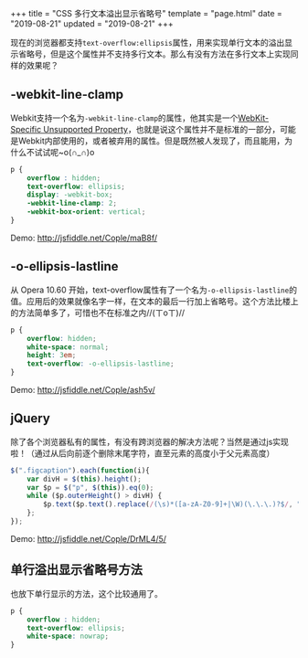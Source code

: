 +++
title = "CSS 多行文本溢出显示省略号"
template = "page.html"
date = "2019-08-21"
updated = "2019-08-21"
+++


现在的浏览器都支持`text-overflow:ellipsis`属性，用来实现单行文本的溢出显示省略号，但是这个属性并不支持多行文本。那么有没有方法在多行文本上实现同样的效果呢？

## -webkit-line-clamp

Webkit支持一个名为`-webkit-line-clamp`的属性，他其实是一个[WebKit-Specific Unsupported Property](http://developer.apple.com/safari/library/documentation/AppleApplications/Reference/SafariCSSRef/Articles/StandardCSSProperties.html#//apple_ref/doc/uid/TP30001266-UnsupportedProperties)，也就是说这个属性并不是标准的一部分，可能是Webkit内部使用的，或者被弃用的属性。但是既然被人发现了，而且能用，为什么不试试呢~o(∩_∩)o

```css
p {
    overflow : hidden;
    text-overflow: ellipsis;
    display: -webkit-box;
    -webkit-line-clamp: 2;
    -webkit-box-orient: vertical;
}
```

Demo: <http://jsfiddle.net/Cople/maB8f/>

## -o-ellipsis-lastline

从 Opera 10.60 开始，text-overflow属性有了一个名为`-o-ellipsis-lastline`的值。应用后的效果就像名字一样，在文本的最后一行加上省略号。这个方法比楼上的方法简单多了，可惜也不在标准之内//(ㄒoㄒ)//

```css
p {
    overflow: hidden;
    white-space: normal;
    height: 3em;
    text-overflow: -o-ellipsis-lastline;
}
```

Demo: <http://jsfiddle.net/Cople/ash5v/>

## jQuery

除了各个浏览器私有的属性，有没有跨浏览器的解决方法呢？当然是通过js实现啦！（通过从后向前逐个删除末尾字符，直至元素的高度小于父元素高度）

```js
$(".figcaption").each(function(i){
    var divH = $(this).height();
    var $p = $("p", $(this)).eq(0);
    while ($p.outerHeight() > divH) {
        $p.text($p.text().replace(/(\s)*([a-zA-Z0-9]+|\W)(\.\.\.)?$/, "..."));
    };
});
```

Demo: <http://jsfiddle.net/Cople/DrML4/5/>

## 单行溢出显示省略号方法

也放下单行显示的方法，这个比较通用了。

```css
p {
    overflow : hidden;
    text-overflow: ellipsis;
    white-space: nowrap;
}
```